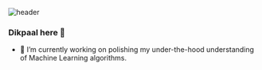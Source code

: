 ![header](https://capsule-render.vercel.app/api?type=rect&height=200&text=Stroke%20Test&fontAlign=70&stroke=00FF00&strokeWidth=3)
### Dikpaal here 👋
* 🔭 I’m currently working on polishing my under-the-hood understanding of Machine Learning algorithms.
